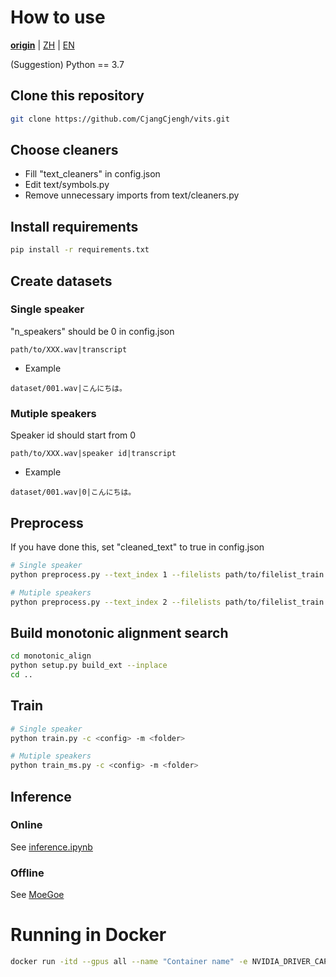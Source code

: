 # How to use

**[origin](README.md)** | [ZH](README_zh.md) | [EN](README_en.md)

(Suggestion) Python == 3.7

## Clone this repository

```sh
git clone https://github.com/CjangCjengh/vits.git
```

## Choose cleaners

- Fill "text_cleaners" in config.json
- Edit text/symbols.py
- Remove unnecessary imports from text/cleaners.py

## Install requirements

```sh
pip install -r requirements.txt
```

## Create datasets

### Single speaker

"n_speakers" should be 0 in config.json

```text
path/to/XXX.wav|transcript
```

- Example

```text
dataset/001.wav|こんにちは。
```

### Mutiple speakers

Speaker id should start from 0

```text
path/to/XXX.wav|speaker id|transcript
```

- Example

```text
dataset/001.wav|0|こんにちは。
```

## Preprocess

If you have done this, set "cleaned_text" to true in config.json

```sh
# Single speaker
python preprocess.py --text_index 1 --filelists path/to/filelist_train.txt path/to/filelist_val.txt

# Mutiple speakers
python preprocess.py --text_index 2 --filelists path/to/filelist_train.txt path/to/filelist_val.txt
```

## Build monotonic alignment search

```sh
cd monotonic_align
python setup.py build_ext --inplace
cd ..
```

## Train

```sh
# Single speaker
python train.py -c <config> -m <folder>

# Mutiple speakers
python train_ms.py -c <config> -m <folder>
```

## Inference

### Online

See [inference.ipynb](inference.ipynb)

### Offline

See [MoeGoe](https://github.com/CjangCjengh/MoeGoe)

# Running in Docker

```sh
docker run -itd --gpus all --name "Container name" -e NVIDIA_DRIVER_CAPABILITIES=compute,utility -e NVIDIA_VISIBLE_DEVICES=all "Image name"
```
